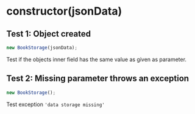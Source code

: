 # **constructor(jsonData)**

## Test 1: Object created

```js
new BookStorage(jsonData);
```

Test if the objects inner field has the same value as given as parameter.

## Test 2: Missing parameter throws an exception

```js
new BookStorage();
```

Test exception `'data storage missing'`
